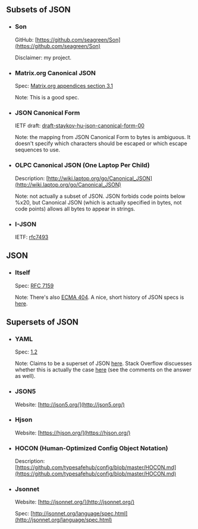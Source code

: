 ## Subsets of JSON

+ ### Son

    GitHub: [https://github.com/seagreen/Son](https://github.com/seagreen/Son)

    Disclaimer: my project.

+ ### Matrix.org Canonical JSON

    Spec: [Matrix.org appendices section 3.1](https://matrix.org/docs/spec/appendices.html#canonical-json)

    Note: This is a good spec.

+ ### JSON Canonical Form

    IETF draft: [draft-staykov-hu-json-canonical-form-00](https://tools.ietf.org/html/draft-staykov-hu-json-canonical-form-00)

    Note: the mapping from JSON Canonical Form to bytes is ambiguous. It doesn't specify which characters should be escaped or which escape sequences to use.

+ ### OLPC Canonical JSON (One Laptop Per Child)

    Description: [http://wiki.laptop.org/go/Canonical_JSON](http://wiki.laptop.org/go/Canonical_JSON)

    Note: not actually a subset of JSON. JSON forbids code points below %x20, but Canonical JSON (which is actually specified in bytes, not code points) allows all bytes to appear in strings.

+ ### I-JSON

    IETF: [rfc7493](https://tools.ietf.org/html/rfc7493)

## JSON


+ ### Itself

    Spec: [RFC 7159](https://tools.ietf.org/html/rfc7159)

    Note: There's also [ECMA 404](https://www.ecma-international.org/publications/files/ECMA-ST/ECMA-404.pdf). A nice, short history of JSON specs is [here](https://www.tbray.org/ongoing/When/201x/2014/03/05/RFC7159-JSON).

## Supersets of JSON

+ ### YAML

    Spec: [1.2](http://yaml.org/spec/1.2/spec.html)

    Note: Claims to be a superset of JSON [here](http://yaml.org/spec/1.2/spec.html#id2759572). Stack Overflow discuesses whether this is actually the case [here](https://stackoverflow.com/a/26220257/1132816) (see the comments on the answer as well).

+ ### JSON5

    Website: [http://json5.org/](http://json5.org/)

+ ### Hjson

    Website: [https://hjson.org/](https://hjson.org/)

+ ### HOCON (Human-Optimized Config Object Notation)

    Description: [https://github.com/typesafehub/config/blob/master/HOCON.md](https://github.com/typesafehub/config/blob/master/HOCON.md)

+ ### Jsonnet

    Website: [http://jsonnet.org/](http://jsonnet.org/)

    Spec: [http://jsonnet.org/language/spec.html](http://jsonnet.org/language/spec.html)
